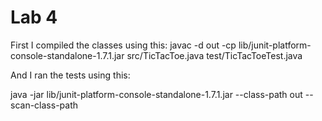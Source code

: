 # Lab 4

First I compiled the classes using this:
javac -d out -cp lib/junit-platform-console-standalone-1.7.1.jar src/TicTacToe.java test/TicTacToeTest.java

And I ran the tests using this:

java -jar lib/junit-platform-console-standalone-1.7.1.jar --class-path out --scan-class-path


